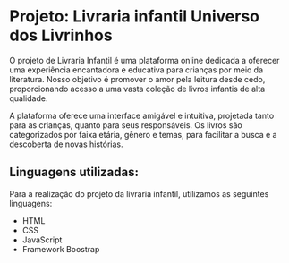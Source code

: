# Projeto: Livraria infantil Universo dos Livrinhos
O projeto de Livraria Infantil é uma plataforma online dedicada a oferecer uma experiência encantadora e educativa para crianças por meio da literatura. Nosso objetivo é promover o amor pela leitura desde cedo, proporcionando acesso a uma vasta coleção de livros infantis de alta qualidade.

A plataforma oferece uma interface amigável e intuitiva, projetada tanto para as crianças, quanto para seus responsáveis. Os livros são categorizados por faixa etária, gênero e temas, para facilitar a busca e a descoberta de novas histórias.

## Linguagens utilizadas:
Para a realização do projeto da livraria infantil, utilizamos as seguintes linguagens:
- HTML
- CSS
- JavaScript
- Framework Boostrap

